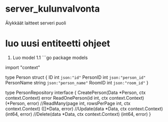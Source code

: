 # server_kulunvalvonta
Älykkäät laitteet serveri puoli

# luo uusi entiteetti ohjeet
1. Luo model
   1.1 ```go
   package models

import "context"

type Person struct {
	ID         int    `json:"id"`
	PersonID   int    `json:"person_id"`
	PersonName string `json:"person_name"`
	RoomID     int    `json:"room_id"`
}

type PersonRepository interface {
	CreatePerson(Data *Person, ctx context.Context) error
	ReadOnePerson(id int, ctx context.Context) (*Person, error)
	//ReadMany(page int, rowsPerPage int, ctx context.Context) ([]*Data, error)
	//Update(data *Data, ctx context.Context) (int64, error)
	//Delete(data *Data, ctx context.Context) (int64, error)
}
```
